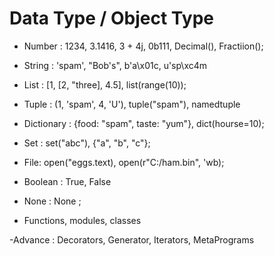 # Data Type / Object Type

- Number : 1234, 3.1416, 3 + 4j, 0b111, Decimal(), Fractiion();
- String : 'spam', "Bob's", b'a\x01c, u'sp\xc4m
- List : [1, [2, "three], 4.5], list(range(10));
- Tuple : (1, 'spam', 4, 'U'), tuple("spam"), namedtuple
- Dictionary : {food: "spam", taste: "yum"}, dict(hourse=10);
- Set : set("abc"), {"a", "b", "c"};
- File: open("eggs.text), open(r"C:/ham.bin", 'wb);
- Boolean : True, False
- None : None ;

- Functions, modules, classes

-Advance : Decorators, Generator, Iterators, MetaPrograms
